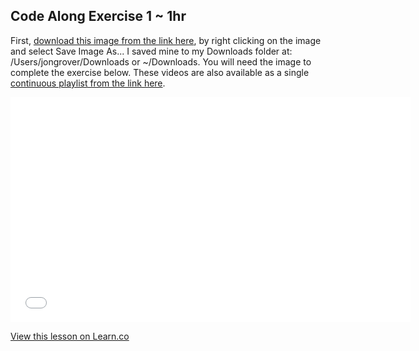 ## Code Along Exercise 1 ~ 1hr

First, [download this image from the link here](http://jonathangrover.com/teaching/students/fe/intro-pic.jpg), by right clicking on the image and select Save Image As... I saved mine to my Downloads folder at: /Users/jongrover/Downloads or ~/Downloads. You will need the image to complete the exercise below. These videos are also available as a single [continuous playlist from the link here](https://www.youtube.com/watch?v=i61lTJ6OpDE&list=PLj148bJp5wiysyRx_Yza7VUXufTXJ-MUP).

<iframe width="640" height="360" src="//www.youtube.com/embed/i61lTJ6OpDE?list=PLj148bJp5wiysyRx_Yza7VUXufTXJ-MUP" frameborder="0" allowfullscreen></iframe>

<a href='https://learn.co/lessons/fe-code-along-ex-1' data-visibility='hidden'>View this lesson on Learn.co</a>
